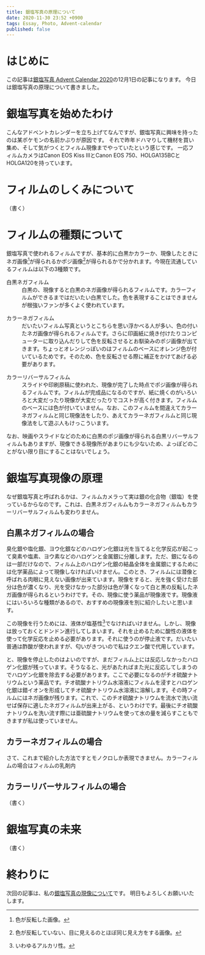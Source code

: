 ```yaml
---
title: 銀塩写真の原理について
date: 2020-11-30 23:52 +0900
tags: Essay, Photo, Advent-calendar
published: false
---
```


# はじめに

この記事は[銀塩写真 Advent Calendar 2020](https://adventar.org/calendars/5527)の12月1日の記事になります。
今日は銀塩写真の原理について書きました。

# 銀塩写真を始めたわけ

こんなアドベントカレンダーを立ち上げてなんですが、銀塩写真に興味を持ったのは某ポケモンの名前かぶりが原因です。
それで昨年ドハマりして機材を買い集め、そして気がつくとフィルム現像までやっていたという感じです。
一応フィルムカメラはCanon EOS Kiss IIIとCanon EOS 750、HOLGA135BCとHOLGA120を持っています。

# フィルムのしくみについて

（書く）

# フィルムの種類について

銀塩写真で使われるフィルムですが、基本的に白黒かカラーか、現像したときにネガ画像[^1]が得られるかポジ画像[^2]が得られるかで分かれます。今現在流通しているフィルムは以下の3種類です。

[^1]: 色が反転した画像。
[^2]: 色が反転していない、目に見えるのとほぼ同じ見え方をする画像。

<dl>
<dt>白黒ネガフィルム</dt>
<dd>白黒の、現像すると白黒のネガ画像が得られるフィルムです。カラーフィルムができるまではだいたい白黒でした。色を表現することはできませんが根強いファンが多くよく使われています。</dd>
</dl>

<dl>
<dt>カラーネガフィルム</dt>
<dd>だいたいフィルム写真というとこちらを思い浮かべる人が多い、色の付いたネガ画像が得られるフィルムです。さらに印画紙に焼き付けたりコンピューターに取り込んだりして色を反転させるとお馴染みのポジ画像が出てきます。ちょっとオレンジっぽいのはフィルムのベースにオレンジ色が付いているためです。そのため、色を反転させる際に補正をかけてあげる必要があります。</dd>
</dl>

<dl>
<dt>カラーリバーサルフィルム</dt>
<dd>スライドや印刷原稿に使われた、現像が完了した時点でポジ画像が得られるフィルムです。フィルムが完成品になるのですが、紙に焼くのがいろいろと大変だったり現像が大変だったりでコストが高く付きます。フィルムのベースには色が付いていません。なお、このフィルムを間違えてカラーネガフィルムと同じ現像法をしたり、あえてカラーネガフィルムと同じ現像法をして遊ぶ人もけっこういます。</dd>
</dl>

なお、映画やスライドなどのために白黒のポジ画像が得られる白黒リバーサルフィルムもありますが、現像できる現像所があまりにも少ないため、よっぽどのことがない限り目にすることはないでしょう。

# 銀塩写真現像の原理

なぜ銀塩写真と呼ばれるかは、フィルムカメラって実は銀の化合物（銀塩）を使っているからなのです。これは、白黒ネガフィルムもカラーネガフィルムもカラーリバーサルフィルムも変わりません。

## 白黒ネガフィルムの場合

臭化銀や塩化銀、ヨウ化銀などのハロゲン化銀は光を当てると化学反応が起こって臭素や塩素、ヨウ素などのハロゲンと金属銀に分離します。ただ、銀になるのは一部だけなので、フィルム上のハロゲン化銀の結晶全体を金属銀にするためには化学薬品によって現像しなければいけません。このとき、フィルムには潜像と呼ばれる肉眼に見えない画像が出来ています。現像をすると、光を強く受けた部分は色が濃くなり、光を受けなかった部分は色が薄くなって白と黒の反転したネガ画像が得られるというわけです。その、現像に使う薬品が現像液です。現像液にはいろいろな種類があるので、おすすめの現像液を別に紹介したいと思います。

この現像を行うためには、液体が塩基性[^3]でなければいけません。しかし、現像は放っておくとドンドン進行してしまいます。それを止めるために酸性の液体を使って化学反応を止める必要があります。それに使うのが停止液です。だいたい普通は酢酸が使われますが、匂いがきついので私はクエン酸で代用しています。

と、現像を停止したのはよいのですが、まだフィルム上には反応しなかったハロゲン化銀が残っています。そうなると、光があたればまた光に反応してしまうのでハロゲン化銀を除去する必要があります。ここで必要になるのがチオ硫酸ナトリウムという薬品です。チオ硫酸ナトリウム水溶液にフィルムを浸すとハロゲン化銀は錯イオンを形成してチオ硫酸ナトリウム水溶液に溶解します。その時フィルムにはネガ画像が残ります。これで、このチオ硫酸ナトリウムを流水で洗い流せば保存に適したネガフィルムが出来上がる、というわけです。最後にチオ硫酸ナトリウムを洗い流す際には亜硫酸ナトリウムを使って水の量を減らすこともできますが私は使っていません。

[^3]: いわゆるアルカリ性。

## カラーネガフィルムの場合

さて、これまで紹介した方法ですとモノクロしか表現できません。カラーフィルムの場合はフィルムの乳剤内

## カラーリバーサルフィルムの場合

（書く）

# 銀塩写真の未来

（書く）

# 終わりに

次回の記事は、私の[銀塩写真の現像について](https://huideyeren.info/2020/11/30/developing-of-silver-halide-photos/)です。
明日もよろしくお願いいたします。

